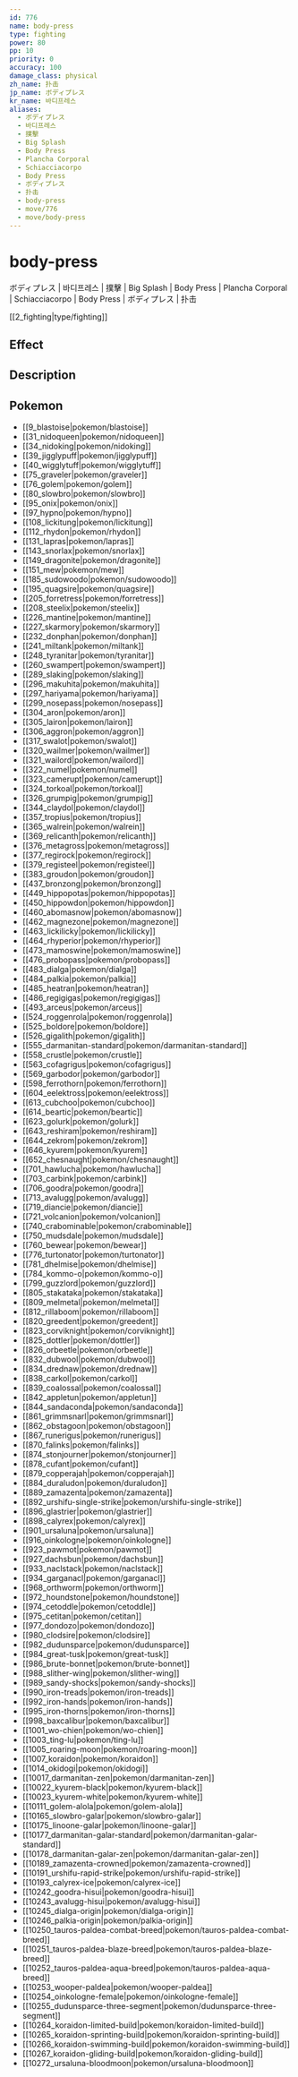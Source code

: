 ```yaml
---
id: 776
name: body-press
type: fighting
power: 80
pp: 10
priority: 0
accuracy: 100
damage_class: physical
zh_name: 扑击
jp_name: ボディプレス
kr_name: 바디프레스
aliases:
  - ボディプレス
  - 바디프레스
  - 撲擊
  - Big Splash
  - Body Press
  - Plancha Corporal
  - Schiacciacorpo
  - Body Press
  - ボディプレス
  - 扑击
  - body-press
  - move/776
  - move/body-press
---
```

# body-press
    
ボディプレス | 바디프레스 | 撲擊 | Big Splash | Body Press | Plancha Corporal | Schiacciacorpo | Body Press | ボディプレス | 扑击

[[2_fighting|type/fighting]]

## Effect



## Description



## Pokemon

- [[9_blastoise|pokemon/blastoise]]
- [[31_nidoqueen|pokemon/nidoqueen]]
- [[34_nidoking|pokemon/nidoking]]
- [[39_jigglypuff|pokemon/jigglypuff]]
- [[40_wigglytuff|pokemon/wigglytuff]]
- [[75_graveler|pokemon/graveler]]
- [[76_golem|pokemon/golem]]
- [[80_slowbro|pokemon/slowbro]]
- [[95_onix|pokemon/onix]]
- [[97_hypno|pokemon/hypno]]
- [[108_lickitung|pokemon/lickitung]]
- [[112_rhydon|pokemon/rhydon]]
- [[131_lapras|pokemon/lapras]]
- [[143_snorlax|pokemon/snorlax]]
- [[149_dragonite|pokemon/dragonite]]
- [[151_mew|pokemon/mew]]
- [[185_sudowoodo|pokemon/sudowoodo]]
- [[195_quagsire|pokemon/quagsire]]
- [[205_forretress|pokemon/forretress]]
- [[208_steelix|pokemon/steelix]]
- [[226_mantine|pokemon/mantine]]
- [[227_skarmory|pokemon/skarmory]]
- [[232_donphan|pokemon/donphan]]
- [[241_miltank|pokemon/miltank]]
- [[248_tyranitar|pokemon/tyranitar]]
- [[260_swampert|pokemon/swampert]]
- [[289_slaking|pokemon/slaking]]
- [[296_makuhita|pokemon/makuhita]]
- [[297_hariyama|pokemon/hariyama]]
- [[299_nosepass|pokemon/nosepass]]
- [[304_aron|pokemon/aron]]
- [[305_lairon|pokemon/lairon]]
- [[306_aggron|pokemon/aggron]]
- [[317_swalot|pokemon/swalot]]
- [[320_wailmer|pokemon/wailmer]]
- [[321_wailord|pokemon/wailord]]
- [[322_numel|pokemon/numel]]
- [[323_camerupt|pokemon/camerupt]]
- [[324_torkoal|pokemon/torkoal]]
- [[326_grumpig|pokemon/grumpig]]
- [[344_claydol|pokemon/claydol]]
- [[357_tropius|pokemon/tropius]]
- [[365_walrein|pokemon/walrein]]
- [[369_relicanth|pokemon/relicanth]]
- [[376_metagross|pokemon/metagross]]
- [[377_regirock|pokemon/regirock]]
- [[379_registeel|pokemon/registeel]]
- [[383_groudon|pokemon/groudon]]
- [[437_bronzong|pokemon/bronzong]]
- [[449_hippopotas|pokemon/hippopotas]]
- [[450_hippowdon|pokemon/hippowdon]]
- [[460_abomasnow|pokemon/abomasnow]]
- [[462_magnezone|pokemon/magnezone]]
- [[463_lickilicky|pokemon/lickilicky]]
- [[464_rhyperior|pokemon/rhyperior]]
- [[473_mamoswine|pokemon/mamoswine]]
- [[476_probopass|pokemon/probopass]]
- [[483_dialga|pokemon/dialga]]
- [[484_palkia|pokemon/palkia]]
- [[485_heatran|pokemon/heatran]]
- [[486_regigigas|pokemon/regigigas]]
- [[493_arceus|pokemon/arceus]]
- [[524_roggenrola|pokemon/roggenrola]]
- [[525_boldore|pokemon/boldore]]
- [[526_gigalith|pokemon/gigalith]]
- [[555_darmanitan-standard|pokemon/darmanitan-standard]]
- [[558_crustle|pokemon/crustle]]
- [[563_cofagrigus|pokemon/cofagrigus]]
- [[569_garbodor|pokemon/garbodor]]
- [[598_ferrothorn|pokemon/ferrothorn]]
- [[604_eelektross|pokemon/eelektross]]
- [[613_cubchoo|pokemon/cubchoo]]
- [[614_beartic|pokemon/beartic]]
- [[623_golurk|pokemon/golurk]]
- [[643_reshiram|pokemon/reshiram]]
- [[644_zekrom|pokemon/zekrom]]
- [[646_kyurem|pokemon/kyurem]]
- [[652_chesnaught|pokemon/chesnaught]]
- [[701_hawlucha|pokemon/hawlucha]]
- [[703_carbink|pokemon/carbink]]
- [[706_goodra|pokemon/goodra]]
- [[713_avalugg|pokemon/avalugg]]
- [[719_diancie|pokemon/diancie]]
- [[721_volcanion|pokemon/volcanion]]
- [[740_crabominable|pokemon/crabominable]]
- [[750_mudsdale|pokemon/mudsdale]]
- [[760_bewear|pokemon/bewear]]
- [[776_turtonator|pokemon/turtonator]]
- [[781_dhelmise|pokemon/dhelmise]]
- [[784_kommo-o|pokemon/kommo-o]]
- [[799_guzzlord|pokemon/guzzlord]]
- [[805_stakataka|pokemon/stakataka]]
- [[809_melmetal|pokemon/melmetal]]
- [[812_rillaboom|pokemon/rillaboom]]
- [[820_greedent|pokemon/greedent]]
- [[823_corviknight|pokemon/corviknight]]
- [[825_dottler|pokemon/dottler]]
- [[826_orbeetle|pokemon/orbeetle]]
- [[832_dubwool|pokemon/dubwool]]
- [[834_drednaw|pokemon/drednaw]]
- [[838_carkol|pokemon/carkol]]
- [[839_coalossal|pokemon/coalossal]]
- [[842_appletun|pokemon/appletun]]
- [[844_sandaconda|pokemon/sandaconda]]
- [[861_grimmsnarl|pokemon/grimmsnarl]]
- [[862_obstagoon|pokemon/obstagoon]]
- [[867_runerigus|pokemon/runerigus]]
- [[870_falinks|pokemon/falinks]]
- [[874_stonjourner|pokemon/stonjourner]]
- [[878_cufant|pokemon/cufant]]
- [[879_copperajah|pokemon/copperajah]]
- [[884_duraludon|pokemon/duraludon]]
- [[889_zamazenta|pokemon/zamazenta]]
- [[892_urshifu-single-strike|pokemon/urshifu-single-strike]]
- [[896_glastrier|pokemon/glastrier]]
- [[898_calyrex|pokemon/calyrex]]
- [[901_ursaluna|pokemon/ursaluna]]
- [[916_oinkologne|pokemon/oinkologne]]
- [[923_pawmot|pokemon/pawmot]]
- [[927_dachsbun|pokemon/dachsbun]]
- [[933_naclstack|pokemon/naclstack]]
- [[934_garganacl|pokemon/garganacl]]
- [[968_orthworm|pokemon/orthworm]]
- [[972_houndstone|pokemon/houndstone]]
- [[974_cetoddle|pokemon/cetoddle]]
- [[975_cetitan|pokemon/cetitan]]
- [[977_dondozo|pokemon/dondozo]]
- [[980_clodsire|pokemon/clodsire]]
- [[982_dudunsparce|pokemon/dudunsparce]]
- [[984_great-tusk|pokemon/great-tusk]]
- [[986_brute-bonnet|pokemon/brute-bonnet]]
- [[988_slither-wing|pokemon/slither-wing]]
- [[989_sandy-shocks|pokemon/sandy-shocks]]
- [[990_iron-treads|pokemon/iron-treads]]
- [[992_iron-hands|pokemon/iron-hands]]
- [[995_iron-thorns|pokemon/iron-thorns]]
- [[998_baxcalibur|pokemon/baxcalibur]]
- [[1001_wo-chien|pokemon/wo-chien]]
- [[1003_ting-lu|pokemon/ting-lu]]
- [[1005_roaring-moon|pokemon/roaring-moon]]
- [[1007_koraidon|pokemon/koraidon]]
- [[1014_okidogi|pokemon/okidogi]]
- [[10017_darmanitan-zen|pokemon/darmanitan-zen]]
- [[10022_kyurem-black|pokemon/kyurem-black]]
- [[10023_kyurem-white|pokemon/kyurem-white]]
- [[10111_golem-alola|pokemon/golem-alola]]
- [[10165_slowbro-galar|pokemon/slowbro-galar]]
- [[10175_linoone-galar|pokemon/linoone-galar]]
- [[10177_darmanitan-galar-standard|pokemon/darmanitan-galar-standard]]
- [[10178_darmanitan-galar-zen|pokemon/darmanitan-galar-zen]]
- [[10189_zamazenta-crowned|pokemon/zamazenta-crowned]]
- [[10191_urshifu-rapid-strike|pokemon/urshifu-rapid-strike]]
- [[10193_calyrex-ice|pokemon/calyrex-ice]]
- [[10242_goodra-hisui|pokemon/goodra-hisui]]
- [[10243_avalugg-hisui|pokemon/avalugg-hisui]]
- [[10245_dialga-origin|pokemon/dialga-origin]]
- [[10246_palkia-origin|pokemon/palkia-origin]]
- [[10250_tauros-paldea-combat-breed|pokemon/tauros-paldea-combat-breed]]
- [[10251_tauros-paldea-blaze-breed|pokemon/tauros-paldea-blaze-breed]]
- [[10252_tauros-paldea-aqua-breed|pokemon/tauros-paldea-aqua-breed]]
- [[10253_wooper-paldea|pokemon/wooper-paldea]]
- [[10254_oinkologne-female|pokemon/oinkologne-female]]
- [[10255_dudunsparce-three-segment|pokemon/dudunsparce-three-segment]]
- [[10264_koraidon-limited-build|pokemon/koraidon-limited-build]]
- [[10265_koraidon-sprinting-build|pokemon/koraidon-sprinting-build]]
- [[10266_koraidon-swimming-build|pokemon/koraidon-swimming-build]]
- [[10267_koraidon-gliding-build|pokemon/koraidon-gliding-build]]
- [[10272_ursaluna-bloodmoon|pokemon/ursaluna-bloodmoon]]

